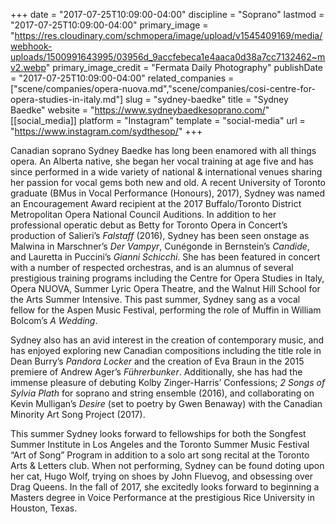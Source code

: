 +++
date = "2017-07-25T10:09:00-04:00"
discipline = "Soprano"
lastmod = "2017-07-25T10:09:00-04:00"
primary_image = "https://res.cloudinary.com/schmopera/image/upload/v1545409169/media/webhook-uploads/1500991643995/03956d_9accfebeca1e4aaca0d38a7cc7132462~mv2.webp"
primary_image_credit = "Fermata Daily Photography"
publishDate = "2017-07-25T10:09:00-04:00"
related_companies = ["scene/companies/opera-nuova.md","scene/companies/cosi-centre-for-opera-studies-in-italy.md"]
slug = "sydney-baedke"
title = "Sydney Baedke"
website = "https://www.sydneybaedkesoprano.com/"
[[social_media]]
platform = "Instagram"
template = "social-media"
url = "https://www.instagram.com/sydthesop/"
+++

Canadian soprano Sydney Baedke has long been enamored with all things opera. An Alberta native, she began her vocal training at age five and has since performed in a wide variety of national & international venues sharing her passion for vocal gems both new and old. A recent University of Toronto graduate (BMus in Vocal Performance (Honours), 2017), Sydney was named an Encouragement Award recipient at the 2017 Buffalo/Toronto District Metropolitan Opera National Council Auditions. In addition to her professional operatic debut as Betty for Toronto Opera in Concert’s production of Salieri’s *Falstaff* (2016), Sydney has been seen onstage as Malwina in Marschner’s *Der Vampyr*, Cunégonde in Bernstein’s *Candide*, and Lauretta in Puccini’s *Gianni Schicchi*. She has been featured in concert with a number of respected orchestras, and is an alumnus of several prestigious training programs including the Centre for Opera Studies in Italy, Opera NUOVA, Summer Lyric Opera Theatre, and the Walnut Hill School for the Arts Summer Intensive. This past summer, Sydney sang as a vocal fellow for the Aspen Music Festival, performing the role of Muffin in William Bolcom’s *A Wedding*.

Sydney also has an avid interest in the creation of contemporary music, and has enjoyed exploring new Canadian compositions including the title role in Dean Burry’s *Pandora Locker* and the creation of Eva Braun in the 2015 premiere of Andrew Ager’s *Führerbunker*. Additionally, she has had the immense pleasure of debuting Kolby Zinger-Harris’ Confessions; *2 Songs of Sylvia Plath* for soprano and string ensemble (2016), and collaborating on Kevin Mulligan’s *Desire* (set to poetry by Gwen Benaway) with the Canadian Minority Art Song Project (2017).

This summer Sydney looks forward to fellowships for both the Songfest Summer Institute in Los Angeles and the Toronto Summer Music Festival “Art of Song” Program in addition to a solo art song recital at the Toronto Arts & Letters club. When not performing, Sydney can be found doting upon her cat, Hugo Wolf, trying on shoes by John Fluevog, and obsessing over Drag Queens. In the fall of 2017, she excitedly looks forward to beginning a Masters degree in Voice Performance at the prestigious Rice University in Houston, Texas.
